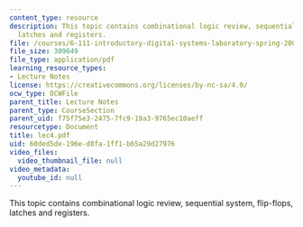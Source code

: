 ```yaml
---
content_type: resource
description: This topic contains combinational logic review, sequential system, flip-flops,
  latches and registers.
file: /courses/6-111-introductory-digital-systems-laboratory-spring-2006/60ded5de196ed8fa1ff1b65a29d27976_lec4.pdf
file_size: 309649
file_type: application/pdf
learning_resource_types:
- Lecture Notes
license: https://creativecommons.org/licenses/by-nc-sa/4.0/
ocw_type: OCWFile
parent_title: Lecture Notes
parent_type: CourseSection
parent_uid: f75f75e3-2475-7fc9-19a3-9765ec10aeff
resourcetype: Document
title: lec4.pdf
uid: 60ded5de-196e-d8fa-1ff1-b65a29d27976
video_files:
  video_thumbnail_file: null
video_metadata:
  youtube_id: null
---
```

This topic contains combinational logic review, sequential system, flip-flops, latches and registers.
